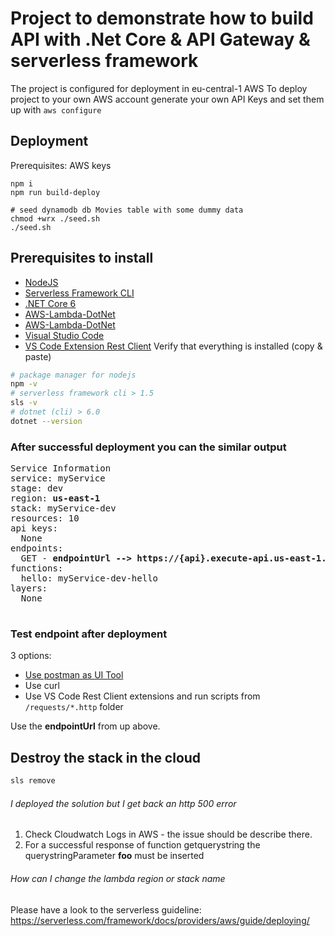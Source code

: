 # Project to demonstrate how to build API with .Net Core & API Gateway & serverless framework

The project is configured for deployment in eu-central-1 AWS
To deploy project to your own AWS account generate your own API Keys and set them up with `aws configure`

## Deployment

Prerequisites: AWS keys

```
npm i
npm run build-deploy

# seed dynamodb db Movies table with some dummy data
chmod +wrx ./seed.sh
./seed.sh
```

## Prerequisites to install

- [NodeJS](https://nodejs.org/en/)
- [Serverless Framework CLI](https://serverless.com)
- [.NET Core 6](https://dotnet.microsoft.com/en-us/download/dotnet/6.0)
- [AWS-Lambda-DotNet](https://github.com/aws/aws-lambda-dotnet)
- [AWS-Lambda-DotNet](https://github.com/aws/aws-lambda-dotnet)
- [Visual Studio Code](https://code.visualstudio.com/)
- [VS Code Extension Rest Client](https://marketplace.visualstudio.com/items?itemName=humao.rest-client)
Verify that everything is installed (copy & paste)

```bash
# package manager for nodejs
npm -v
# serverless framework cli > 1.5
sls -v
# dotnet (cli) > 6.0
dotnet --version
```

### After successful deployment you can the similar output
<pre>
Service Information
service: myService
stage: dev
region: <b>us-east-1</b>
stack: myService-dev
resources: 10
api keys:
  None
endpoints:
  GET - <b>endpointUrl --> https://{api}.execute-api.us-east-1.amazonaws.com/dev/hello</b>
functions:
  hello: myService-dev-hello
layers:
  None

</pre>

### Test endpoint after deployment

3 options:

- [Use postman as UI Tool](https://www.getpostman.com/)
- Use curl
- Use VS Code Rest Client extensions and run scripts from `/requests/*.http` folder

Use the **endpointUrl** from up above.

## Destroy the stack in the cloud

```bash
sls remove
```

###### I deployed the solution but I get back an http 500 error

1. Check Cloudwatch Logs in AWS - the issue should be describe there.
2. For a successful response of function getquerystring the querystringParameter **foo** must be inserted

###### How can I change the lambda region or stack name

Please have a look to the serverless guideline: <https://serverless.com/framework/docs/providers/aws/guide/deploying/>
